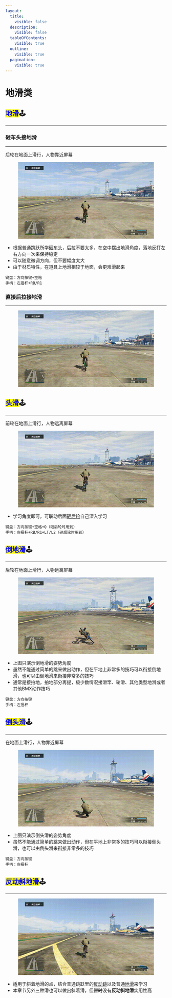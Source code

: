```yaml
---
layout:
  title:
    visible: false
  description:
    visible: false
  tableOfContents:
    visible: true
  outline:
    visible: true
  pagination:
    visible: true
---
```


# 地滑类

## <mark style="color:blue;">**地滑**</mark>🕹️ <a href="#di-hua" id="di-hua"></a>

***

### **砸车头接地滑** <a href="#za-che-tou-jie-di-hua" id="za-che-tou-jie-di-hua"></a>

***

后轮在地面上滑行，人物靠近屏幕

<div align="left">

<figure><img src="../.gitbook/assets/image/tutorial/5.hipster-cut-slides/1.1地滑.gif" alt=""><figcaption></figcaption></figure>

</div>

* 根据普通跳跃所学[砸车头](page-1-jumps.md#za-che-tou)，后拉不要太多，在空中摆出地滑角度，落地反打左右方向一次来保持稳定
* 可以随意微调方向，但不要幅度太大
* 由于材质特性，在道具上地滑相较于地面，会更难滑起来

```plaintext
键盘：方向按键+空格
手柄：左摇杆+RB/R1
```

### **直接后拉接地滑** <a href="#zhi-jie-hou-la-jie-di-hua" id="zhi-jie-hou-la-jie-di-hua"></a>

***

<div align="left">

<figure><img src="../.gitbook/assets/image/tutorial/5.hipster-cut-slides/1.2地滑.gif" alt=""><figcaption></figcaption></figure>

</div>

## <mark style="color:blue;">**头滑**</mark>🕹️ <a href="#tou-hua" id="tou-hua"></a>

***

前轮在地面上滑行，人物远离屏幕

<div align="left">

<figure><img src="../.gitbook/assets/image/tutorial/5.hipster-cut-slides/2.头滑.gif" alt=""><figcaption></figcaption></figure>

</div>

* 学习角度即可，可联动后面[砸后轮](page-8-jumps-2.md)自己深入学习

```plaintext
键盘：方向按键+空格+Q（砸后轮时用到）
手柄：左摇杆+RB/R1+LT/L2（砸后轮时用到）
```

## <mark style="color:blue;">**倒地滑**</mark>🕹️ <a href="#dao-di-hua" id="dao-di-hua"></a>

***

后轮在地面上滑行，人物远离屏幕

<div align="left">

<figure><img src="../.gitbook/assets/image/tutorial/5.hipster-cut-slides/3.倒地滑.gif" alt=""><figcaption></figcaption></figure>

</div>

* 上图只演示倒地滑的姿势角度
* 虽然不能通过简单的跳来做出动作，但在平地上非常多的技巧可以衔接倒地滑，也可以由倒地滑来衔接非常多的技巧
* 通常是接拍地，拍地部分再提，极少数情况接滑竿、轮滑、其他类型地滑或者其他BMX动作技巧

```plaintext
键盘：方向按键
手柄：左摇杆
```

## <mark style="color:blue;">**倒头滑**</mark>🕹️ <a href="#dao-tou-hua" id="dao-tou-hua"></a>

***

在地面上滑行，人物靠近屏幕

<div align="left">

<figure><img src="../.gitbook/assets/image/tutorial/5.hipster-cut-slides/4.倒头滑.gif" alt=""><figcaption></figcaption></figure>

</div>

* 上图只演示倒头滑的姿势角度
* 虽然不能通过简单的跳来做出动作，但在平地上非常多的技巧可以衔接倒头滑，也可以由倒头滑来衔接非常多的技巧

```plaintext
键盘：方向按键
手柄：左摇杆
```

## <mark style="color:blue;">**反动斜地滑**</mark>🕹️ <a href="#fan-dong-xie-di-hua" id="fan-dong-xie-di-hua"></a>

***

<div align="left">

<figure><img src="../.gitbook/assets/image/tutorial/5.hipster-cut-slides/5.反动斜地滑.gif" alt=""><figcaption></figcaption></figure>

</div>

* 适用于斜着地滑的点，结合普通跳跃里的[反动跳](page-1-jumps.md#fan-dong-tiao)以及普通[地滑](page-5-hipster-cut-slides.md#di-hua)来学习
* 本章节另外三种滑也可以做出斜着滑，但~~暂时~~没有**反动斜地滑**实用性高
